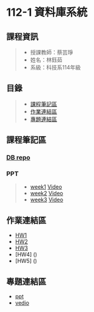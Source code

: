 # 112-1 資料庫系統

## 課程資訊
> + 授課教師：蔡芸琤
> + 姓名：林鈺茹
> + 系級：科技系114年級
## 目錄
> + [課程筆記區]()
> + [作業連結區]()
> + [專題連結區]()
## 課程筆記區
### [DB repo](https://docs.google.com/spreadsheets/d/1Q7xZrNQcNulzj7rhAGlexjkjkXMrw-MnCfyo7CtSp_o/edit#gid=847386397)
### PPT
> + [week1](https://docs.google.com/presentation/d/1CP0D92DA8Ae8oyIKSquqUuTUpVqwLGT-14T32l9pf5U/edit#slide=id.g2410febba22_0_9)
> [Video]()
> + [week2]()
> [Video]()
> + [week3]()
> [Video]()


## 作業連結區
+ [HW1]()
+ [HW2]()
+ [HW3]()
+ [HW4] ()
+ [HW5] ()
## 專題連結區
+ [ppt]()
+ [vedio]()
